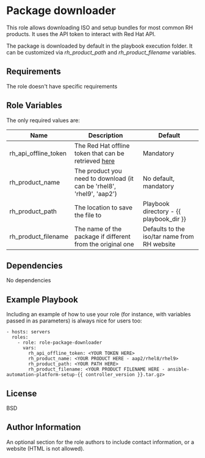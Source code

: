 Package downloader
=========

This role allows downloading ISO and setup bundles for most common RH products. It uses the API token to interact with Red Hat API.

The package is downloaded by default in the playbook execution folder. It can be customized via *rh_product_path* and *rh_product_filename* variables.

Requirements
------------

The role doesn't have specific requirements

Role Variables
--------------

The only required values are:

| Name | Description | Default |
| ------------ | ------------ | ------------ |
| rh_api_offline_token | The Red Hat offline token that can be retrieved [here](https://access.redhat.com/management/api) | Mandatory |
| rh_product_name | The product you need to download (it can be 'rhel8', 'rhel9', 'aap2') | No default, mandatory |
| rh_product_path | The location to save the file to | Playbook directory - {{ playbook_dir }} |
| rh_product_filename | The name of the package if different from the original one | Defaults to the iso/tar name from RH website |

Dependencies
------------

No dependencies

Example Playbook
----------------

Including an example of how to use your role (for instance, with variables passed in as parameters) is always nice for users too:

    - hosts: servers
      roles:
        - role: role-package-downloader
          vars:
            rh_api_offline_token: <YOUR TOKEN HERE>
            rh_product_name: <YOUR PRODUCT HERE - aap2/rhel8/rhel9>
            rh_product_path: <YOUR PATH HERE>
            rh_product_filename: <YOUR PRODUCT FILENAME HERE - ansible-automation-platform-setup-{{ controller_version }}.tar.gz>
License
-------

BSD

Author Information
------------------

An optional section for the role authors to include contact information, or a website (HTML is not allowed).
